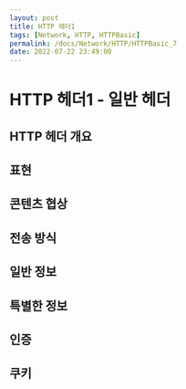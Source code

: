 ```yaml
---
layout: post
title: HTTP 헤더1
tags: [Network, HTTP, HTTPBasic]
permalink: /docs/Network/HTTP/HTTPBasic_7
date: 2022-07-22 23:49:00
---
```


# HTTP 헤더1 - 일반 헤더

## HTTP 헤더 개요
## 표현
## 콘텐츠 협상
## 전송 방식
## 일반 정보
## 특별한 정보
## 인증
## 쿠키